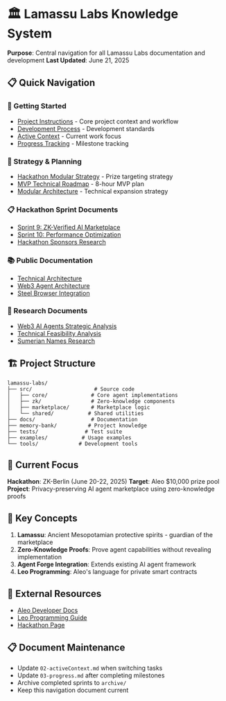 # 🏛️ Lamassu Labs Knowledge System

**Purpose**: Central navigation for all Lamassu Labs documentation and development
**Last Updated**: June 21, 2025

## 📋 Quick Navigation

### 🚀 Getting Started
- [Project Instructions](../CLAUDE.md) - Core project context and workflow
- [Development Process](01-README-DevProcess.md) - Development standards
- [Active Context](02-activeContext.md) - Current work focus
- [Progress Tracking](03-progress.md) - Milestone tracking

### 🎯 Strategy & Planning
- [Hackathon Modular Strategy](../strategy/HACKATHON_MODULAR_STRATEGY.md) - Prize targeting strategy
- [MVP Technical Roadmap](../strategy/MVP_TECHNICAL_ROADMAP.md) - 8-hour MVP plan
- [Modular Architecture](../strategy/MODULAR_ARCHITECTURE.md) - Technical expansion strategy

### 📋 Hackathon Sprint Documents
- [Sprint 9: ZK-Verified AI Marketplace](current-focus-sprints/sprint9-hackathon-zk-verified-ai-marketplace.md)
- [Sprint 10: Performance Optimization](../../sprint10-hackathon-performance-optimization.md)
- [Hackathon Sponsors Research](zk-berlin-hackathon-sponsors-research.md)

### 📚 Public Documentation
- [Technical Architecture](../../docs/architecture/TECHNICAL_ARCHITECTURE.md)
- [Web3 Agent Architecture](../../docs/architecture/WEB3_AGENT_ARCHITECTURE.md)
- [Steel Browser Integration](../../docs/guides/STEEL_BROWSER_INTEGRATION.md)

### 🔬 Research Documents
- [Web3 AI Agents Strategic Analysis](../../research/web3_ai_agents_strategic_analysis.md)
- [Technical Feasibility Analysis](../../research/web3_ai_agent_technical_feasibility_analysis.md)
- [Sumerian Names Research](../../research/sumarien_names.md)

## 🏗️ Project Structure

```
lamassu-labs/
├── src/                    # Source code
│   ├── core/              # Core agent implementations
│   ├── zk/                # Zero-knowledge components
│   ├── marketplace/       # Marketplace logic
│   └── shared/           # Shared utilities
├── docs/                  # Documentation
├── memory-bank/          # Project knowledge
├── tests/               # Test suite
├── examples/           # Usage examples
└── tools/             # Development tools
```

## 🎯 Current Focus

**Hackathon**: ZK-Berlin (June 20-22, 2025)
**Target**: Aleo $10,000 prize pool
**Project**: Privacy-preserving AI agent marketplace using zero-knowledge proofs

## 📝 Key Concepts

1. **Lamassu**: Ancient Mesopotamian protective spirits - guardian of the marketplace
2. **Zero-Knowledge Proofs**: Prove agent capabilities without revealing implementation
3. **Agent Forge Integration**: Extends existing AI agent framework
4. **Leo Programming**: Aleo's language for private smart contracts

## 🔗 External Resources

- [Aleo Developer Docs](https://developer.aleo.org)
- [Leo Programming Guide](https://leo-lang.org/)
- [Hackathon Page](https://zk-hack-berlin.devfolio.co/)

## 📋 Document Maintenance

- Update `02-activeContext.md` when switching tasks
- Update `03-progress.md` after completing milestones
- Archive completed sprints to `archive/`
- Keep this navigation document current